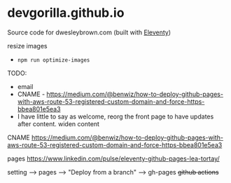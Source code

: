 # devgorilla.github.io

Source code for dwesleybrown.com (built with [Eleventy](https://11ty.dev))

resize images
- `npm run optimize-images`

TODO:

- email
- CNAME - https://medium.com/@benwiz/how-to-deploy-github-pages-with-aws-route-53-registered-custom-domain-and-force-https-bbea801e5ea3
- I have little to say as welcome, reorg the front page to have updates after content. widen content



CNAME
https://medium.com/@benwiz/how-to-deploy-github-pages-with-aws-route-53-registered-custom-domain-and-force-https-bbea801e5ea3


pages
https://www.linkedin.com/pulse/eleventy-github-pages-lea-tortay/


setting --> pages --> "Deploy from a branch" --> gh-pages <s>github actions</s> 